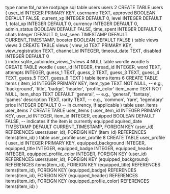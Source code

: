 type	name	tbl_name	rootpage	sql
table	users	users	2	CREATE TABLE users (
                        user_id INTEGER PRIMARY KEY,
                        username TEXT,
                        approved BOOLEAN DEFAULT FALSE,
                        current_xp INTEGER DEFAULT 0,
                        level INTEGER DEFAULT 1,
                        total_xp INTEGER DEFAULT 0,
                        currency INTEGER DEFAULT 0,
                        admin_status BOOLEAN DEFAULT FALSE,
                        time_spent INTEGER DEFAULT 0,
                        chats Integer DEFAULT 0,
                        last_seen TIMESTAMP DEFAULT CURRENT_TIMESTAMP,
                        booster BOOLEAN DEFAULT FALSE
                    )
table	views	views	3	CREATE TABLE views (
                        view_id TEXT PRIMARY KEY,
                        view_registration TEXT,
                        channel_id INTEGER,
                        timeout_date TEXT,
                        disabled INTEGER DEFAULT 0      
                    )
index	sqlite_autoindex_views_1	views	4	NULL
table	wordle	wordle	5	CREATE TABLE wordle (
                    user_id INTEGER,
                    thread_id INTEGER,
                    word TEXT,
                    attempts INTEGER,
                    guess_1 TEXT,
                    guess_2 TEXT,
                    guess_3 TEXT,
                    guess_4 TEXT,
                    guess_5 TEXT,
                    guess_6 TEXT
                )
table	items	items	6	CREATE TABLE items (
                    item_id INTEGER PRIMARY KEY,
                    item_type TEXT NOT NULL,  -- e.g., 'background', 'title', 'badge', 'header', 'profile_color'
                    item_name TEXT NOT NULL,
                    item_shop TEXT DEFAULT 'general',  -- e.g., 'general', 'fantasy', 'games'
                    description TEXT,
                    rarity TEXT,              -- e.g., 'common', 'rare', 'legendary'
                    price INTEGER DEFAULT 0   -- in currency, if applicable
                )
table	user_items	user_items	7	CREATE TABLE user_items (
                    user_item_id INTEGER PRIMARY KEY,
                    user_id INTEGER,
                    item_id INTEGER,
                    equipped BOOLEAN DEFAULT FALSE,  -- indicates if the item is currently equipped
                    aquired_date TIMESTAMP DEFAULT CURRENT_TIMESTAMP,
                    FOREIGN KEY (user_id) REFERENCES users(user_id),
                    FOREIGN KEY (item_id) REFERENCES items(item_id)
                )
table	user_profile	user_profile	8	CREATE TABLE user_profile (
                    user_id INTEGER PRIMARY KEY,
                    equipped_background INTEGER,
                    equipped_title INTEGER,
                    equipped_badge INTEGER,
                    equipped_header INTEGER,
                    equipped_profile_color INTEGER,
                    FOREIGN KEY (user_id) REFERENCES users(user_id),
                    FOREIGN KEY (equipped_background) REFERENCES items(item_id),
                    FOREIGN KEY (equipped_title) REFERENCES items(item_id),
                    FOREIGN KEY (equipped_badge) REFERENCES items(item_id),
                    FOREIGN KEY (equipped_header) REFERENCES items(item_id),
                    FOREIGN KEY (equipped_profile_color) REFERENCES items(item_id)
                )